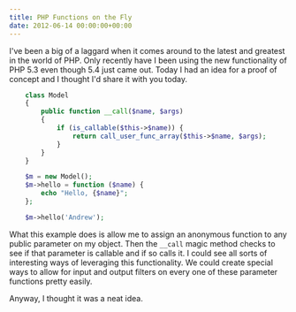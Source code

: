 ```yaml
---
title: PHP Functions on the Fly
date: 2012-06-14 00:00:00+00:00
---
```


I've been a big of a laggard when it comes around to the latest and greatest in the world of PHP. Only recently have I been using the new functionality of PHP 5.3 even though 5.4 just came out. Today I had an idea for a proof of concept and I thought I'd share it with you today.

```php
    class Model
    {
        public function __call($name, $args)
        {
            if (is_callable($this->$name)) {
                return call_user_func_array($this->$name, $args);
            }
        }
    }

    $m = new Model();
    $m->hello = function ($name) {
        echo "Hello, {$name}";
    };

    $m->hello('Andrew');
```

What this example does is allow me to assign an anonymous function to any public parameter on my object. Then the `__call` magic method checks to see if that parameter is callable and if so calls it. I could see all sorts of interesting ways of leveraging this functionality. We could create special ways to allow for input and output filters on every one of these parameter functions pretty easily.

Anyway, I thought it was a neat idea.
